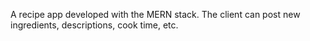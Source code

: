 A recipe app developed with the MERN stack.
The client can post new ingredients, descriptions, cook time, etc.
